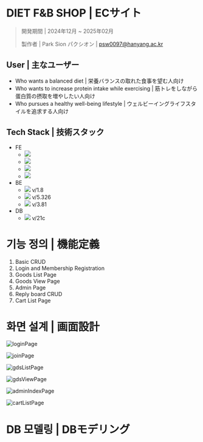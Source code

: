 # DIET F&B SHOP | ECサイト
> 開発期間 | 2024年12月 ~ 2025年02月
> 
> 製作者 | Park Sion パクシオン | psw0097@hanyang.ac.kr

## User | 主なユーザー
- Who wants a balanced diet | 栄養バランスの取れた食事を望む人向け
- Who wants to increase protein intake while exercising | 筋トレをしながら蛋白質の摂取を増やしたい人向け
- Who pursues a healthy well-being lifestyle | ウェルビーイングライフスタイルを追求する人向け

## Tech Stack | 技術スタック
- FE
  - <img src="https://img.shields.io/badge/html5-E34F26?style=for-the-badge&logo=html5&logoColor=white">
  - <img src="https://img.shields.io/badge/css-1572B6?style=for-the-badge&logo=css3&logoColor=white">
  - <img src="https://img.shields.io/badge/sass-CC6699?style=for-the-badge&logo=sass&logoColor=white">
  - <img src="https://img.shields.io/badge/javascript-F7DF1E?style=for-the-badge&logo=javascript&logoColor=black">
- BE
  - <img src="https://img.shields.io/badge/java-007396?style=for-the-badge&logo=java&logoColor=white"> v/1.8
  - <img src="https://img.shields.io/badge/spring-6DB33F?style=for-the-badge&logo=spring&logoColor=white"> v/5.326
  - <img src="https://img.shields.io/badge/apachemaven-C71A36?style=for-the-badge&logo=apachemaven&logoColor=white"> v/3.81
- DB
  - <img src="https://img.shields.io/badge/oracle-F80000?style=for-the-badge&logo=oracle&logoColor=white"> v/21c
 
# 기능 정의 | 機能定義
  1. Basic CRUD
  2. Login and Membership Registration
  3. Goods List Page
  4. Goods View Page
  5. Admin Page
  6. Reply board CRUD
  7. Cart List Page

# 화면 설계 | 画面設計
![loginPage](https://github.com/user-attachments/assets/473ae016-7961-4c9f-a78b-bda53b296448)

![joinPage](https://github.com/user-attachments/assets/f00cdf47-97f1-46bc-8b60-ff041ad5f0ab)

![gdsListPage](https://github.com/user-attachments/assets/bc48b41f-e530-45c0-b304-793c0b4c3f5e)

![gdsViewPage](https://github.com/user-attachments/assets/f2436f5b-3791-47d7-acf9-53e442dac4b3)

![adminIndexPage](https://github.com/user-attachments/assets/49d43edc-d46e-4312-af03-18504d2d6036)

![cartListPage](https://github.com/user-attachments/assets/62f19ec9-80d0-4336-bf40-bc6eef2ad7d0)

# DB 모델링 | DBモデリング
